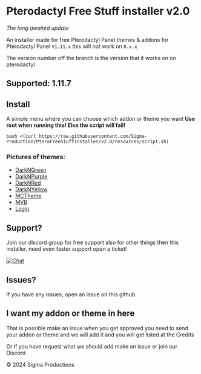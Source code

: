 # Pterodactyl Free Stuff installer v2.0
*The long awaited update*

An installer made for free Pterodactyl Panel themes & addons for Pterodactyl Panel ``V1.11.x`` this will not work on ``0.x.x``

The version number off the branch is the version that it works on on pterodactyl

## Supported: 1.11.7



## Install
A simple menu where you can choose which addon or theme you want
**Use root when running this! Else the script will fail!**  
```
bash <(curl https://raw.githubusercontent.com/Sigma-Production/PteroFreeStuffinstaller/v2.0/resources/script.sh)
```

### Pictures of themes:
- [DarkNGreen](https://github.com/Sigma-Production/PteroFreeStuffinstaller/blob/v2.0/theme-images/darkngreen.md)
- [DarkNPurple](https://github.com/Sigma-Production/PteroFreeStuffinstaller/blob/v2.0/theme-images/darknpurple.md)
- [DarkNRed](https://github.com/Sigma-Production/PteroFreeStuffinstaller/blob/v2.0/theme-images/darknred.md)
- [DarkNYellow](https://github.com/Sigma-Production/PteroFreeStuffinstaller/blob/v2.0/theme-images/darknyellow.md)
- [MCTheme](https://github.com/Sigma-Production/PteroFreeStuffinstaller/blob/v2.0/theme-images/mctheme.md)
- [MVB](https://github.com/Sigma-Production/PteroFreeStuffinstaller/blob/v2.0/theme-images/mvb.md)
- [Login](https://github.com/Sigma-Production/PteroFreeStuffinstaller/blob/v2.0/theme-images/login.md)
  

## Support?
Join our discord group for free support also for other things then this installer, need even faster support open a ticket!

[![Chat](https://img.shields.io/badge/chat-on%20discord-7289da.svg)](https://discord.gg/5t3KaGX8Bx)

## Issues?
If you have any issues, open an issue on this github.

## I want my addon or theme in here
That is possible make an issue when you get approved you need to send your addon or theme and we will add it and you will get listed at the Credits

Or if you have request what we should add make an issue or join our Discord


© 2024 Sigma Productions
